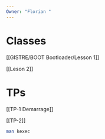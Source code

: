 ```yaml
---
Owner: "Florian "
---
```

# Classes

[[GISTRE/BOOT Bootloader/Lesson 1]]

[[Leson 2]]

# TPs

[[TP-1 Demarrage]]

[[TP-2]]

```Bash
man kexec
```
